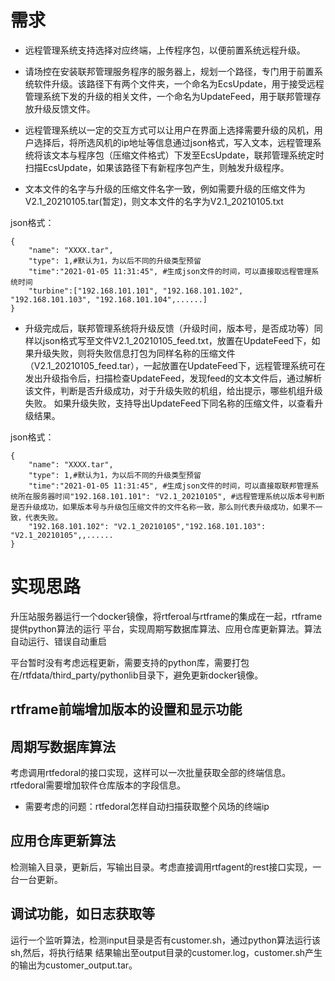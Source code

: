 # 需求

* 远程管理系统支持选择对应终端，上传程序包，以便前置系统远程升级。

* 请场控在安装联邦管理服务程序的服务器上，规划一个路径，专门用于前置系统软件升级。该路径下有两个文件夹，一个命名为EcsUpdate，用于接受远程管理系统下发的升级的相关文件，一个命名为UpdateFeed，用于联邦管理存放升级反馈文件。

* 远程管理系统以一定的交互方式可以让用户在界面上选择需要升级的风机，用户选择后，将所选风机的ip地址等信息通过json格式，写入文本，远程管理系统将该文本与程序包（压缩文件格式）下发至EcsUpdate，联邦管理系统定时扫描EcsUpdate，如果该路径下有新程序包产生，则触发升级程序。

* 文本文件的名字与升级的压缩文件名字一致，例如需要升级的压缩文件为V2.1_20210105.tar(暂定)，则文本文件的名字为V2.1_20210105.txt

json格式：
```
{
    "name": "XXXX.tar", 
    "type": 1,#默认为1，为以后不同的升级类型预留
    "time":"2021-01-05 11:31:45", #生成json文件的时间，可以直接取远程管理系统时间
    "turbine":["192.168.101.101", "192.168.101.102", "192.168.101.103", "192.168.101.104",......]
}
```

* 升级完成后，联邦管理系统将升级反馈（升级时间，版本号，是否成功等）同样以json格式写至文件V2.1_20210105_feed.txt，放置在UpdateFeed下，如果升级失败，则将失败信息打包为同样名称的压缩文件（V2.1_20210105_feed.tar），一起放置在UpdateFeed下，远程管理系统可在发出升级指令后，扫描检查UpdateFeed，发现feed的文本文件后，通过解析该文件，判断是否升级成功，对于升级失败的机组，给出提示，哪些机组升级失败。
如果升级失败，支持导出UpdateFeed下同名称的压缩文件，以查看升级结果。

json格式：
```
{
    "name": "XXXX.tar",
    "type": 1,#默认为1，为以后不同的升级类型预留
    "time":"2021-01-05 11:31:45", #生成json文件的时间，可以直接取联邦管理系统所在服务器时间"192.168.101.101": "V2.1_20210105", #远程管理系统以版本号判断是否升级成功，如果版本号与升级包压缩文件的文件名称一致，那么则代表升级成功，如果不一致，代表失败。
    "192.168.101.102": "V2.1_20210105","192.168.101.103": "V2.1_20210105",,......
}
```

# 实现思路

升压站服务器运行一个docker镜像，将rtferoal与rtframe的集成在一起，rtframe提供python算法的运行
平台，实现周期写数据库算法、应用仓库更新算法。算法自动运行、错误自动重启

平台暂时没有考虑远程更新，需要支持的python库，需要打包在/rtfdata/third_party/pythonlib目录下，避免更新docker镜像。

## rtframe前端增加版本的设置和显示功能

## 周期写数据库算法

考虑调用rtfedoral的接口实现，这样可以一次批量获取全部的终端信息。
rtfedoral需要增加软件仓库版本的字段信息。

* 需要考虑的问题：rtfedoral怎样自动扫描获取整个风场的终端ip

## 应用仓库更新算法

检测输入目录，更新后，写输出目录。考虑直接调用rtfagent的rest接口实现，一台一台更新。

## 调试功能，如日志获取等

运行一个监听算法，检测input目录是否有customer.sh，通过python算法运行该sh,然后，将执行结果
结果输出至output目录的customer.log，customer.sh产生的输出为customer_output.tar。
